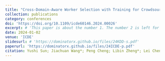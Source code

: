 ```yaml
---
title: "Cross-Domain-Aware Worker Selection with Training for Crowdsourced Annotation"
collection: publications
category: conferences
doi: 'https://doi.org/10.1109/icde60146.2024.00026'
excerpt: # 'This paper is about the number 1. The number 2 is left for future work.'
date: 2024-01-02
venue: 'ICDE'
slidesurl: # 'https://dominatorx.github.io/files/24KDD-s.pdf'
paperurl: 'https://dominatorx.github.io/files/24ICDE-p.pdf'
citation: Yushi Sun; Jiachuan Wang*; Peng Cheng; Libin Zheng*; Lei Chen; Jian Yin
---
```

